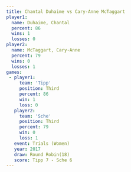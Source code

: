```yaml
---
title: Chantal Duhaime vs Cary-Anne McTaggart
player1:                    
  name: Duhaime, Chantal    
  percent: 86               
  wins: 1                   
  losses: 0                 
player2:                    
  name: McTaggart, Cary-Anne
  percent: 79               
  wins: 0                   
  losses: 1                 
games:
 - player1:         
     team: 'Tipp'   
     position: Third
     percent: 86    
     win: 1         
     loss: 0        
   player2:         
     team: 'Sche'   
     position: Third
     percent: 79    
     win: 0         
     loss: 1        
   event: Trials (Women) 
   year: 2017            
   draw: Round Robin(18) 
   score: Tipp 7 - Sche 6
---
```

